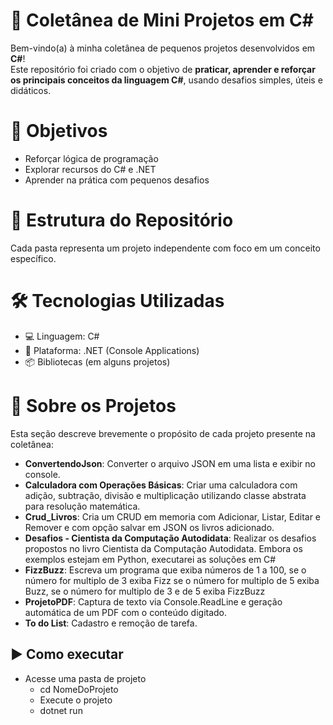 # 🧩 Coletânea de Mini Projetos em C#
Bem-vindo(a) à minha coletânea de pequenos projetos desenvolvidos em **C#**!  
Este repositório foi criado com o objetivo de **praticar, aprender e reforçar os principais conceitos da linguagem C#**, usando desafios simples, úteis e didáticos.


# 🚀 Objetivos
- Reforçar lógica de programação
- Explorar recursos do C# e .NET
- Aprender na prática com pequenos desafios


# 📁 Estrutura do Repositório
Cada pasta representa um projeto independente com foco em um conceito específico. 


# 🛠 Tecnologias Utilizadas
- 💻 Linguagem: C#
- 🧰 Plataforma: .NET (Console Applications)
- 📦 Bibliotecas (em alguns projetos)


# 📌 Sobre os Projetos
Esta seção descreve brevemente o propósito de cada projeto presente na coletânea:
- **ConvertendoJson**: Converter o arquivo JSON em uma lista e exibir no console.
- **Calculadora com Operações Básicas**: Criar uma calculadora com adição, subtração, divisão e multiplicação utilizando classe abstrata para resolução matemática.
- **Crud_Livros**: Cria um CRUD em memoria com Adicionar, Listar, Editar e Remover e com opção salvar em JSON os livros adicionado.
- **Desafios - Cientista da Computação Autodidata**: Realizar os desafios propostos no livro Cientista da Computação Autodidata. Embora os exemplos estejam em Python, executarei as soluções em C#
- **FizzBuzz**:   Escreva um programa que exiba números de 1 a 100, se o número for multiplo de 3 exiba Fizz se o número for multiplo de 5 exiba Buzz, se o número for multiplo de 3 e de 5 exiba FizzBuzz
- **ProjetoPDF**: Captura de texto via Console.ReadLine e geração automática de um PDF com o conteúdo digitado.
- **To do List**: Cadastro e remoção de tarefa.


 ## ▶️ Como executar
 - Acesse uma pasta de projeto
   - cd NomeDoProjeto
   - Execute o projeto
   - dotnet run











